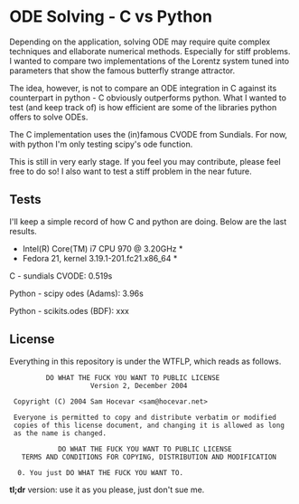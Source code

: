 ODE Solving - C vs Python
=====

Depending on the application, solving ODE may require quite complex
techniques and ellaborate numerical methods. Especially for stiff
problems. I wanted to compare two implementations of the Lorentz
system tuned into parameters that show the famous butterfly strange
attractor.

The idea, however, is not to compare an ODE integration in C against
its counterpart in python - C obviously outperforms python. What I
wanted to test (and keep track of) is how efficient are some of the
libraries python offers to solve ODEs.

The C implementation uses the (in)famous CVODE from Sundials. For now,
with python I'm only testing scipy's ode function.

This is still in very early stage. If you feel you may contribute,
please feel free to do so! I also want to test a stiff problem in the
near future.


Tests
------

I'll keep a simple record of how C and python are doing. Below are the
last results.

* Intel(R) Core(TM) i7 CPU 970 @ 3.20GHz *
* Fedora 21, kernel 3.19.1-201.fc21.x86_64 *

C - sundials CVODE:      0.519s

Python - scipy odes (Adams): 3.96s

Python - scikits.odes (BDF): xxx



License
------

Everything in this repository is under the WTFLP, which reads as follows.

```
	     DO WHAT THE FUCK YOU WANT TO PUBLIC LICENSE 
                    Version 2, December 2004 

 Copyright (C) 2004 Sam Hocevar <sam@hocevar.net> 

 Everyone is permitted to copy and distribute verbatim or modified 
 copies of this license document, and changing it is allowed as long 
 as the name is changed. 

            DO WHAT THE FUCK YOU WANT TO PUBLIC LICENSE 
   TERMS AND CONDITIONS FOR COPYING, DISTRIBUTION AND MODIFICATION 

  0. You just DO WHAT THE FUCK YOU WANT TO.
```

**tl;dr** version: use it as you please, just don't sue me.

